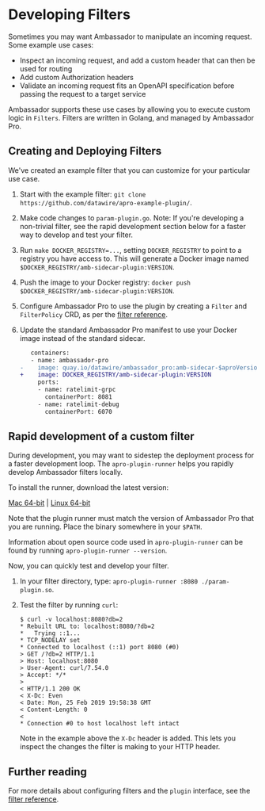# Developing Filters

Sometimes you may want Ambassador to manipulate an incoming request. Some example use cases:

* Inspect an incoming request, and add a custom header that can then be used for routing
* Add custom Authorization headers
* Validate an incoming request fits an OpenAPI specification before passing the request to a target service

Ambassador supports these use cases by allowing you to execute custom logic in `Filters`. Filters are written in Golang, and managed by Ambassador Pro.

## Creating and Deploying Filters

We've created an example filter that you can customize for your particular use case.

1. Start with the example filter: `git clone
   https://github.com/datawire/apro-example-plugin/`.

2. Make code changes to `param-plugin.go`. Note: If you're developing a non-trivial filter, see the rapid development section below for a faster way to develop and test your filter.

3. Run `make DOCKER_REGISTRY=...`, setting `DOCKER_REGISTRY` to point
   to a registry you have access to. This will generate a Docker image
   named `$DOCKER_REGISTRY/amb-sidecar-plugin:VERSION`.

4. Push the image to your Docker registry: `docker push $DOCKER_REGISTRY/amb-sidecar-plugin:VERSION`.

5. Configure Ambassador Pro to use the plugin by creating a `Filter`
   and `FilterPolicy` CRD, as per the [filter reference](/reference/filter-reference).

6. Update the standard Ambassador Pro manifest to use your Docker
   image instead of the standard sidecar.

   ```patch
      containers:
      - name: ambassador-pro
   -    image: quay.io/datawire/ambassador_pro:amb-sidecar-$aproVersion$
   +    image: DOCKER_REGISTRY/amb-sidecar-plugin:VERSION
        ports:
        - name: ratelimit-grpc
          containerPort: 8081
        - name: ratelimit-debug
          containerPort: 6070
   ```

## Rapid development of a custom filter

During development, you may want to sidestep the deployment process for a faster development loop. The `apro-plugin-runner` helps you rapidly develop Ambassador filters locally.

To install the runner, download the latest version:

<a class="pro-runner-dl" href="https://s3.amazonaws.com/datawire-static-files/apro-plugin-runner/$aproVersion$/darwin/amd64/apro-plugin-runner">Mac 64-bit</a> |
<a class="pro-runner-linux-dl" href="https://s3.amazonaws.com/datawire-static-files/apro-plugin-runner/$aproVersion$/linux/amd64/apro-plugin-runner">Linux 64-bit</a>

Note that the plugin runner must match the version of Ambassador Pro that you are running. Place the binary somewhere in your `$PATH`.

Information about open source code used in `apro-plugin-runner` can be found by running `apro-plugin-runner --version`.

Now, you can quickly test and develop your filter.

1. In your filter directory, type: `apro-plugin-runner :8080 ./param-plugin.so`.
2. Test the filter by running `curl`:

    ```
    $ curl -v localhost:8080?db=2
    * Rebuilt URL to: localhost:8080/?db=2
    *   Trying ::1...
    * TCP_NODELAY set
    * Connected to localhost (::1) port 8080 (#0)
    > GET /?db=2 HTTP/1.1
    > Host: localhost:8080
    > User-Agent: curl/7.54.0
    > Accept: */*
    >
    < HTTP/1.1 200 OK
    < X-Dc: Even
    < Date: Mon, 25 Feb 2019 19:58:38 GMT
    < Content-Length: 0
    <
    * Connection #0 to host localhost left intact
    ```

    Note in the example above the `X-Dc` header is added. This lets you inspect the changes the filter is making to your HTTP header.

## Further reading

For more details about configuring filters and the `plugin` interface, see the [filter reference](/reference/filter-reference).
